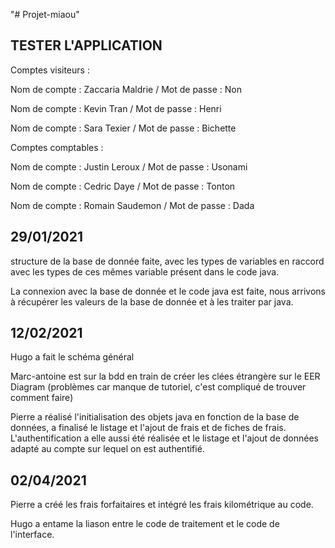 "# Projet-miaou" 

## TESTER L'APPLICATION
Comptes visiteurs :

Nom de compte : Zaccaria Maldrie / Mot de passe : Non

Nom de compte : Kevin Tran / Mot de passe : Henri

Nom de compte : Sara Texier / Mot de passe : Bichette

Comptes comptables :

Nom de compte : Justin Leroux / Mot de passe : Usonami

Nom de compte : Cedric Daye / Mot de passe : Tonton

Nom de compte : Romain Saudemon / Mot de passe : Dada

## 29/01/2021
structure de la base de donnée faite, avec les types de variables en raccord avec les types de ces mêmes variable présent dans le code java.

La connexion avec la base de donnée et le code java est faite, nous arrivons à récupérer les valeurs de la base de donnée et à les traiter par java.

## 12/02/2021
Hugo a fait le schéma général

Marc-antoine est sur la bdd en train de créer les clées étrangère sur le EER Diagram (problèmes car manque de tutoriel, c'est compliqué de trouver comment faire)

Pierre a réalisé l'initialisation des objets java en fonction de la base de données, a finalisé le listage et l'ajout de frais et de fiches de frais. L'authentification a elle aussi été réalisée et le listage et l'ajout de données adapté au compte sur lequel on est authentifié.

## 02/04/2021
Pierre a créé les frais forfaitaires et intégré les frais kilométrique au code.

Hugo a entame la liason entre le code de traitement et le code de l'interface.
